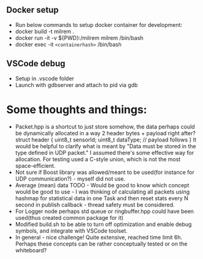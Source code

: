
## Docker setup
* Run below commands to setup docker container for development: 
* docker build -t milrem .
* docker run -it -v ${PWD}:/milrem milrem /bin/bash
* docker exec -it `<containerhash>` /bin/bash

## VSCode debug 
* Setup in .vscode folder 
* Launch with gdbserver and attach to pid via gdb 

# Some thoughts and things:
* Packet.hpp is a shortcut to just store somehow, the data perhaps could be dynamically allocated in a way 2 header bytes +     payload right after?  
    struct header {
        uint8_t sensorId;
        uint8_t dataType;
        // payload follows
    }
  It would be helpful to clarify what is meant by "Data must be stored in the type defined in UDP packet." I assumed there's some effective way for allocation. For testing used a C-style union, which is not the most space-efficient.
* Not sure if Boost library was allowed/meant to be used(for instance for UDP communication?) - myself did not use.
* Average (mean) data TODO - Would be good to know which concept would be good to use - I was thinking of calculating all packets using hashmap for statistical data in one Task and then reset stats every N second in publish callback - thread safety must be considered.
* For Logger node perhaps std queue or ringbuffer.hpp could have been used(thus created common package for it) 
* Modified build.sh to be able to turn off optimization and enable debug symbols, and integrate with VSCode toolset.
* In general - nice challenge! Quite extensive, reached time limit 6h. Perhaps these concepts can be rather conceptually tested or on the whiteboard?  
